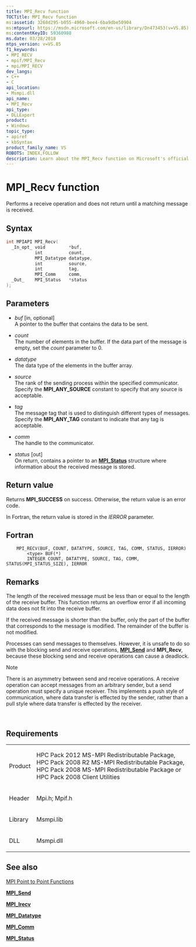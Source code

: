```yaml
---
title: MPI_Recv function
TOCTitle: MPI_Recv function
ms:assetid: 3268d295-b055-4960-bee4-6ba9dbe50904
ms:mtpsurl: https://msdn.microsoft.com/en-us/library/Dn473453(v=VS.85)
ms:contentKeyID: 59360988
ms.date: 03/28/2018
mtps_version: v=VS.85
f1_keywords:
- MPI_RECV
- mpif/MPI_Recv
- mpi/MPI_RECV
dev_langs:
- C++
- C
api_location:
- Msmpi.dll
api_name:
- MPI_Recv
api_type:
- DLLExport
product:
- Windows
topic_type:
- apiref
- kbSyntax
product_family_name: VS
ROBOTS: INDEX,FOLLOW
description: Learn about the MPI_Recv function on Microsoft's official site. Understand its syntax, parameters, return values, and how it performs a receive operation.
---
```


# MPI\_Recv function

Performs a receive operation and does not return until a matching message is received.

## Syntax

``` c++
int MPIAPI MPI_Recv(
  _In_opt_ void         *buf,
           int          count,
           MPI_Datatype datatype,
           int          source,
           int          tag,
           MPI_Comm     comm,
  _Out_    MPI_Status   *status
);
```

## Parameters

  - *buf* \[in, optional\]  
    A pointer to the buffer that contains the data to be sent.

  - *count*  
    The number of elements in the buffer. If the data part of the message is empty, set the *count* parameter to 0.

  - *datatype*  
    The data type of the elements in the buffer array.

  - *source*  
    The rank of the sending process within the specified communicator. Specify the **MPI\_ANY\_SOURCE** constant to specify that any source is acceptable.

  - *tag*  
    The message tag that is used to distinguish different types of messages. Specify the **MPI\_ANY\_TAG** constant to indicate that any tag is acceptable.

  - *comm*  
    The handle to the communicator.

  - *status* \[out\]  
    On return, contains a pointer to an [**MPI\_Status**](mpi-status-structure.md) structure where information about the received message is stored.

## Return value

Returns **MPI\_SUCCESS** on success. Otherwise, the return value is an error code.

In Fortran, the return value is stored in the *IERROR* parameter.

## Fortran

``` FORTRAN
    MPI_RECV(BUF, COUNT, DATATYPE, SOURCE, TAG, COMM, STATUS, IERROR)
        <type> BUF(*)
        INTEGER COUNT, DATATYPE, SOURCE, TAG, COMM, STATUS(MPI_STATUS_SIZE), IERROR
```

## Remarks

The length of the received message must be less than or equal to the length of the receive buffer. This function returns an overflow error if all incoming data does not fit into the receive buffer.

If the received message is shorter than the buffer, only the part of the buffer that corresponds to the message is modified. The remainder of the buffer is not modified.

Processes can send messages to themselves. However, it is unsafe to do so with the blocking send and receive operations, [**MPI\_Send**](mpi-send-function.md) and **MPI\_Recv**, because these blocking send and receive operations can cause a deadlock.

> [!NOTE]
> There is an asymmetry between send and receive operations. A receive operation can accept messages from an arbitrary sender, but a send operation must specify a unique receiver. This implements a push style of communication, where data transfer is effected by the sender, rather than a pull style where data transfer is effected by the receiver.

 

## Requirements

<table>
<colgroup>
<col  />
<col  />
</colgroup>
<tbody>
<tr class="odd">
<td><p>Product</p></td>
<td><p>HPC Pack 2012 MS-MPI Redistributable Package, HPC Pack 2008 R2 MS-MPI Redistributable Package, HPC Pack 2008 MS-MPI Redistributable Package or HPC Pack 2008 Client Utilities</p></td>
</tr>
<tr class="even">
<td><p>Header</p></td>
<td>Mpi.h;
Mpif.h</td>
</tr>
<tr class="odd">
<td><p>Library</p></td>
<td>Msmpi.lib</td>
</tr>
<tr class="even">
<td><p>DLL</p></td>
<td>Msmpi.dll</td>
</tr>
</tbody>
</table>


## See also

[MPI Point to Point Functions](mpi-point-to-point-functions.md)

[**MPI\_Send**](mpi-send-function.md)

[**MPI\_Irecv**](mpi-irecv-function.md)

[**MPI\_Datatype**](mpi-datatype-enumeration.md)

[**MPI\_Comm**](mpi-comm-enumeration.md)

[**MPI\_Status**](mpi-status-structure.md)

